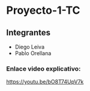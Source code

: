 # Proyecto-1-TC
## Integrantes
- Diego Leiva
- Pablo Orellana

### Enlace video explicativo:
https://youtu.be/bO8T74UpV7k
